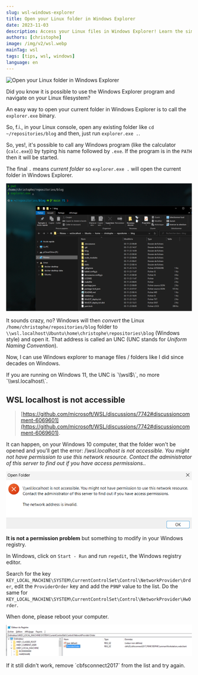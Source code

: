 ```yaml
---
slug: wsl-windows-explorer
title: Open your Linux folder in Windows Explorer
date: 2023-11-03
description: Access your Linux files in Windows Explorer! Learn the simple command to open your current WSL folder and how to quickly fix the "wsl.localhost is not accessible" error.
authors: [christophe]
image: /img/v2/wsl.webp
mainTag: wsl
tags: [tips, wsl, windows]
language: en
---
```

<!-- cspell:ignore cbfsconnect -->
![Open your Linux folder in Windows Explorer](/img/v2/wsl.webp)

Did you know it is possible to use the Windows Explorer program and navigate on your Linux filesystem?

An easy way to open your current folder in Windows Explorer is to call the `explorer.exe` binary.

So, f.i., in your Linux console, open any existing folder like `cd ~/repositories/blog` and then, just run `explorer.exe .`.

<!-- truncate -->

So, yes!, it's possible to call any Windows program (like the calculator (`calc.exe`)) by typing his name followed by `.exe`. If the program is in the `PATH` then it will be started.

The final `.` means *current folder* so `explorer.exe .` will open the current folder in Windows Explorer.

![Navigating on the Linux filesystem with Explorer.exe](./images/explorer.png)

It sounds crazy, no? Windows will then *convert* the Linux `/home/christophe/repositories/blog` folder to `\\wsl.localhost\Ubuntu\home\christophe\repositories\blog` (Windows style) and open it. That address is called an UNC (UNC stands for *Uniform Naming Convention*).

Now, I can use Windows explorer to manage files / folders like I did since decades on Windows.

<AlertBox variant="info" title="Windows 11">
If you are running on Windows 11, the UNC is `\\wsl$\`, no more `\\wsl.localhost\`.

</AlertBox>

## WSL localhost is not accessible

> [https://github.com/microsoft/WSL/discussions/7742#discussioncomment-6069601](https://github.com/microsoft/WSL/discussions/7742#discussioncomment-6069601).

It can happen, on your Windows 10 computer, that the folder won't be opened and you'll get the error: /*\\wsl.localhost is not accessible. You might not have permission to use this network resource. Contact the administrator of this server to find out if you have access permissions.*.

![wsl.localhost not accessible](./images/wsl_localhost_not_accessible.png)

**It is not a permission problem** but something to modify in your Windows registry.

In Windows, click on `Start - Run` and run `regedit`, the Windows registry editor.

Search for the key `KEY_LOCAL_MACHINE\SYSTEM\CurrentControlSet\Control\NetworkProvider\Order`, edit the `ProviderOrder` key and add the `P9NP` value to the list. Do the same for `KEY_LOCAL_MACHINE\SYSTEM\CurrentControlSet\Control\NetworkProvider\HwOrder`.

When done, please reboot your computer.

![Editing the registry](./images/registry.png)

<AlertBox variant="note" title="">
If it still didn't work, remove `cbfsconnect2017` from the list and try again.

</AlertBox>
